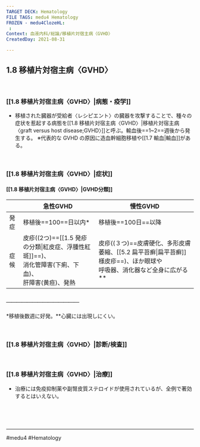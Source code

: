 ```yaml
---
TARGET DECK: Hematology
FILE TAGS: medu4 Hematology
FROZEN - medu4ClozeHL:
 : 
Context: 血液内科/総論/移植片対宿主病〈GVHD〉
CreatedDay: 2021-08-31

---
```


## 1.8 移植片対宿主病〈GVHD〉

<br>

### [[1.8 移植片対宿主病〈GVHD〉|病態・疫学]]
* 移植された臓器が受給者〈レシピエント〉の臓器を攻撃することで、種々の症状を惹起する病態を[[1.8 移植片対宿主病〈GVHD〉|移植片対宿主病〈graft versus host disease;GVHD〉]]と呼ぶ。輸血後==1~2==週後から発生する。
 ※代表的な GVHD の原因に造血幹細胞移植や[[1.7 輸血|輸血]]がある。
<!--ID: 1652949754906-->



<br>

### [[1.8 移植片対宿主病〈GVHD〉|症状]]

#### [[1.8 移植片対宿主病〈GVHD〉|GVHD分類]]
| |急性GVHD|慢性GVHD|
|---|---|---|
|発症|移植後==100==日以内\*|移植後==100日==以降|
|症候|皮疹((2つ)==[[1.5 発疹の分類\|紅皮症、浮腫性紅斑]]==)、<br>消化管障害(下痢、下血)、<br>肝障害(黄疸)、発熱|皮疹((３つ)==皮膚硬化、多形皮膚萎縮、[[5.2 扁平苔癬\|扁平苔癬]]様皮疹==)、ほか眼球や<br>呼吸器、消化器など全身に広がる\*\*|
##### ＿＿＿＿＿＿＿＿＿＿＿＿＿＿
\*移植後数週に好発。\*\*心臓には出現しにくい。
<!--ID: 1630741040247-->


<br>

### [[1.8 移植片対宿主病〈GVHD〉|診断/検査]]


<br>

### [[1.8 移植片対宿主病〈GVHD〉|治療]]
* 治療には免疫抑制薬や副腎皮質ステロイドが使用されているが、全例で著効するとはいえない。
 

<br><br><br>

---
#medu4 #Hematology 
